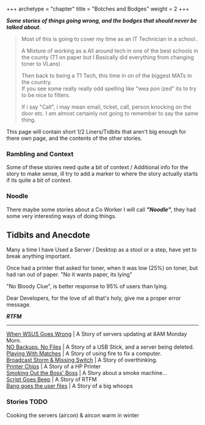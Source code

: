 +++
archetype = "chapter"
title = "Botches and Bodges"
weight = 2
+++

***Some stories of things going wrong, and the bodges that should never be talked about.***  

>Most of this is going to cover my time as an IT Technician in a school..  
>
>A Mixture of working as a All around tech in one of the best schools in the county (T1 on paper but I Basically did everything from changing toner to VLans)  
>
>Then back to being a T1 Tech, this time in on of the biggest MATs in the country.  
> If you see some really really odd spelling like "wea pon ized" its to try to be nice to filters.  
>
> If i say "Call", i may mean email, ticket, call, person knocking on the door etc. I am almost certainly not going to remember to say the same thing.  

This page will contain short 1/2 Liners/Tidbits that aren't big enough for there own page, and the contents of the other stories.

### Rambling and Context  

Some of these stories need quite a bit of context / Additional info for the story to make sense, ill try to add a marker to where the story actually starts if its quite a bit of context.  

### Noodle  

There maybe some stories about a Co Worker I will call ***"Noodle"***, they had some very interesting ways of doing things.  

## Tidbits and Anecdote

Many a time  I have Used a Server / Desktop as a stool or a step, have yet to break anything important.  

Once had a printer that asked for toner, when it was low (25%) on toner, but had ran out of paper. "No it wants paper, its lying"

"No Bloody Clue", is better response to 95% of users than lying.

<!--
I have yet to have a ticket marked "Urgent" that was.

"Script doesn't work", yes it does, you just gave it bad data.  
-->
Dear Developers, for the love of all that's holy, give me a proper error message.

***RTFM***

---

[When WSUS Goes Wrong](../../whoops/8amserver/) | A Story of servers updating at 8AM Monday Morn.  
[NO Backups, No Files](../../whoops/usbserver/) | A Story of a USB Stick, and a server being deleted.  
[Playing With Matches](../../whoops/FireMuhaha/) | A Story of using fire to fix a computer.  
[Broadcast Storm & Missing Switch](../../whoops/BroadcastStorm/) | A Story of overthinking.  
[Printer Chips](../../whoops/PrinterChip/) | A Story of a HP Printer  
[Smoking Out the Boss' Boss](../../whoops/SmokeyBoi/) | A Story about a smoke machine...  
[Script Goes Beep](../../whoops/ScriptGoesBeep/) | A Story of RTFM  
[Bang goes the user files](../../whoops/IntakeGoesByeBye/) | A Story of a big whoops  

### Stories TODO

Cooking the servers (aircon) & aircon warm in winter
